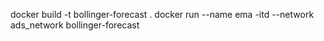 docker build -t bollinger-forecast .
docker run --name ema -itd  --network ads_network bollinger-forecast